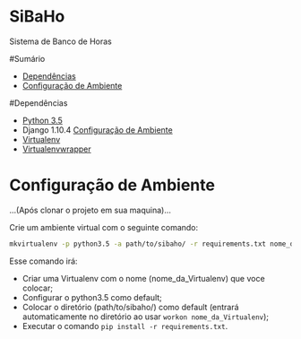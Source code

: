# SiBaHo
Sistema de Banco de Horas

#Sumário
* [Dependências](https://github.com/eliseuegewarth/sibaho/tree/master#dependências)
* [Configuração de Ambiente](https://github.com/eliseuegewarth/sibaho/tree/master#configuração-de-ambiente)

#Dependências

* [Python 3.5](https://www.python.org/downloads/release/python-350/)
* Django 1.10.4 [Configuração de Ambiente](https://github.com/eliseuegewarth/sibaho/tree/master#configuração-de-ambiente)
* [Virtualenv](https://virtualenv.pypa.io/en/stable/installation/)
* [Virtualenvwrapper](https://virtualenvwrapper.readthedocs.io/en/latest/install.html)

# Configuração de Ambiente
  ...(Após clonar o projeto em sua maquina)...
  
  Crie um ambiente virtual com o seguinte comando:
  ```bash
  mkvirtualenv -p python3.5 -a path/to/sibaho/ -r requirements.txt nome_da_Virtualenv
  ```
  Esse comando irá:
  * Criar uma Virtualenv  com o nome (nome_da_Virtualenv) que voce colocar;
  * Configurar o python3.5 como default;
  * Colocar o diretório (path/to/sibaho/) como default (entrará automaticamente no diretório ao usar `workon nome_da_Virtualenv`);
  * Executar o comando `pip install -r requirements.txt`.
  
